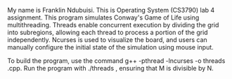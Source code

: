 My name is Franklin Ndubuisi. This is Operating System (CS3790) lab 4 assignment. This program simulates Conway's Game of Life using multithreading. Threads enable concurrent execution by dividing the grid into subregions, allowing each thread to process a portion of the grid independently. Ncurses is used to visualize the board, and users can manually configure the initial state of the simulation using mouse input.

To build the program, use the command g++ -pthread -lncurses -o threads <filename>.cpp. Run the program with ./threads <M> <N> <MAX>, ensuring that M is divisible by N.
